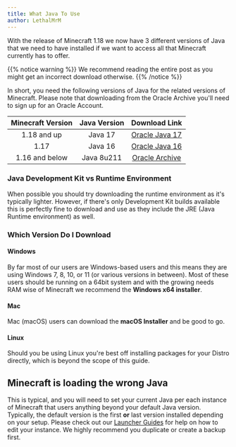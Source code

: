 ```yaml
---
title: What Java To Use
author: LethalMrM
---
```

With the release of Minecraft 1.18 we now have 3 different versions of Java that we need to have installed if we want to access all that Minecraft currently has to offer.

{{% notice warning %}}
We recommend reading the entire post as you might get an incorrect download otherwise.
{{% /notice %}}

In short, you need the following versions of Java for the related versions of Minecraft. Please note that downloading from the Oracle Archive you'll need to sign up for an Oracle Account.

| Minecraft Version | Java Version | Download Link                                                                                                |
| :---:             | :----:       | :----------------------------------------------------------------------------------------------------------: |
| 1.18 and up       | Java 17      | [Oracle Java 17](https://www.oracle.com/java/technologies/javase/jdk17-archive-downloads.html)               |
| 1.17              | Java 16      | [Oracle Java 16](https://www.oracle.com/java/technologies/javase/jdk16-archive-downloads.html)               |
| 1.16 and below    | Java 8u211   | [Oracle Archive](https://www.oracle.com/java/technologies/javase/javase8u211-later-archive-downloads.html)   |

### Java Development Kit vs Runtime Environment
When possible you should try downloading the runtime environment as it's typically lighter.
However, if there's only Development Kit builds available this is perfectly fine to download and use as they include the JRE (Java Runtime environment) as well.

### Which Version Do I Download

#### Windows
By far most of our users are Windows-based users and this means they are using Windows 7, 8, 10, or 11 (or various versions in between). Most of these users should be running on a 64bit system and with the growing needs RAM wise of Minecraft we recommend the **Windows x64 installer**.


#### Mac
Mac (macOS) users can download the **macOS Installer** and be good to go.

#### Linux
Should you be using Linux you're best off installing packages for your Distro directly, which is beyond the scope of this guide.

## Minecraft is loading  the wrong Java
This is typical, and you will need to set your current Java per each instance of Minecraft that users anything beyond your default Java version. Typically, the default version is the first **or** last version installed depending on your setup.
Please check out our [Launcher Guides](/home/launchers/) for help on how to edit your instance. We highly recommend you duplicate or create a backup first.


